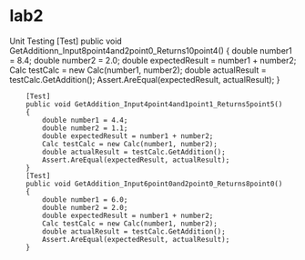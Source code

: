 # lab2
Unit Testing
 [Test]
        public void GetAdditionn_Input8point4and2point0_Returns10point4()
        {
            double number1 = 8.4;
            double number2 = 2.0;
            double expectedResult = number1 + number2;
            Calc testCalc = new Calc(number1, number2);
            double actualResult = testCalc.GetAddition();
            Assert.AreEqual(expectedResult, actualResult);
        }

        [Test]
        public void GetAddition_Input4point4and1point1_Returns5point5()
        {
            double number1 = 4.4;
            double number2 = 1.1;
            double expectedResult = number1 + number2;
            Calc testCalc = new Calc(number1, number2);
            double actualResult = testCalc.GetAddition();
            Assert.AreEqual(expectedResult, actualResult);
        }
        [Test]
        public void GetAddition_Input6point0and2point0_Returns8point0()
        {
            double number1 = 6.0;
            double number2 = 2.0;
            double expectedResult = number1 + number2;
            Calc testCalc = new Calc(number1, number2);
            double actualResult = testCalc.GetAddition();
            Assert.AreEqual(expectedResult, actualResult);
        }
